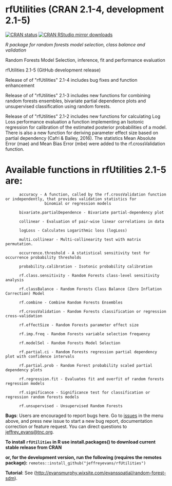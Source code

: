 # rfUtilities (CRAN 2.1-4, development 2.1-5)

[![CRAN
status](http://www.r-pkg.org/badges/version/rfUtilities)](https://cran.r-project.org/package=rfUtilities)
[![CRAN RStudio mirror
downloads](http://cranlogs.r-pkg.org/badges/grand-total/rfUtilities)](https://cran.r-project.org/package=rfUtilities)

*R package for random forests model selection, class balance and validation*

Random Forests Model Selection, inference, fit and performance evaluation

rfUtilities 2.1-5 (GitHub development release)

Release of of "rfUtilities" 2.1-4 includes bug fixes and function enhancement  

Release of of "rfUtilities" 2.1-3 includes new functions for combining random forests ensembles, bivariate partial dependence plots and unsupervised classification using random forests.   

Release of of "rfUtilities" 2.1-2 includes new functions for calculating Log Loss performance evaluation a function implementing an Isotonic regression for calibration of the estimated posterior probabilities of a model. There is also a new function for deriving parameter effect size based on partial dependency (Cafri & Bailey, 2016). The statistics Mean Absolute Error (mae) and Mean Bias Error (mbe) were added to the rf.crossValidation function. 

# Available functions in rfUtilities 2.1-5 are:

          accuracy - A function, called by the rf.crossValidation function or independently, that provides validation statistics for    
                     binomial or regression models
          
		  bivariate.partialDependence - Bivariate partial-dependency plot
		  
		  collinear - Evaluation of pair-wise linear correlations in data
          
		  logLoss - Calculates Logarithmic loss (logLoss)
          
		  multi.collinear - Multi-collinearity test with matrix permutation.
          
		  occurrence.threshold - A statistical sensitivity test for occurrence probability thresholds
          
		  probability.calibration - Isotonic probability calibration
          
		  rf.class.sensitivity - Random Forests class-level sensitivity analysis
          
		  rf.classBalance - Random Forests Class Balance (Zero Inflation Correction) Model
          
		  rf.combine - Combine Random Forests Ensembles
          
		  rf.crossValidation - Random Forests classification or regression cross-validation
          
		  rf.effectSize - Random Forests parameter effect size
          
		  rf.imp.freq - Random Forests variable selection frequency
          
		  rf.modelSel - Random Forests Model Selection
          
		  rf.partial.ci - Random Forests regression partial dependency plot with confidence intervals
          
		  rf.partial.prob - Random Forest probability scaled partial dependency plots
          
		  rf.regression.fit - Evaluates fit and overfit of random forests regression models
          
		  rf.significance - Significance test for classification or regression random forests models
          
		  rf.unsupervised - Unsupervised Random Forests
          
**Bugs**: Users are encouraged to report bugs here. Go to [issues](https://github.com/jeffreyevans/rfUtilities/issues) in the menu above, and press new issue to start a new bug report, documentation correction or feature request. You can direct questions to <jeffrey_evans@tnc.org>.

**To install `rfUtilities` in R use install.packages() to download current stable release from CRAN** 

**or, for the development version, run the following (requires the remotes package):**
`remotes::install_github("jeffreyevans/rfUtilities")`

**Tutorial**: See (http://evansmurphy.wixsite.com/evansspatial/random-forest-sdm).

